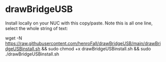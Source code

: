 # drawBridgeUSB
 
Install locally on your NUC with this copy/paste. 
Note this is all one line, select the whole string of text:

wget -N https://raw.githubusercontent.com/henroFall/drawBridgeUSB/main/drawBridgeUSBinstall.sh && sudo chmod +x drawBridgeUSBinstall.sh && sudo ./drawBridgeUSBinstall.sh

